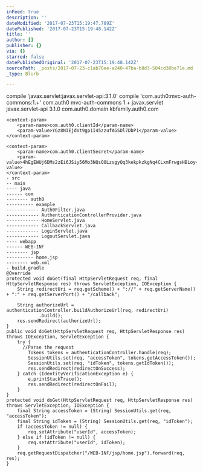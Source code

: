 ```yaml
---
inFeed: true
description: ''
dateModified: '2017-07-23T15:19:47.789Z'
datePublished: '2017-07-23T15:19:48.142Z'
title: ''
author: []
publisher: {}
via: {}
starred: false
datePublishedOriginal: '2017-07-23T15:19:48.142Z'
sourcePath: _posts/2017-07-23-c1ab70ee-a240-47ba-b8d3-504cd38be71e.md
_type: Blurb

---
```

compile 'javax.servlet:javax.servlet-api:3.1.0'
    compile 'com.auth0:mvc-auth-commons:1.+'
    <dependency>
      <groupId>com.auth0</groupId>
      <artifactId>mvc-auth-commons</artifactId>
      <version>1.+</version>
    </dependency>
    <dependency>
      <groupId>javax.servlet</groupId>
      <artifactId>javax.servlet-api</artifactId>
      <version>3.1.0</version>
    </dependency>
    <context-param>
        <param-name>com.auth0.domain</param-name>
        <param-value>kbfamily.auth0.com</param-value>
    </context-param>
    
    <context-param>
        <param-name>com.auth0.clientId</param-name>
        <param-value>YGz8NIEjdVt9gp1I45zzufAGSDl7DbP1</param-value>
    </context-param>
    
    <context-param>
        <param-name>com.auth0.clientSecret</param-name>
        <param-value>4hEgEWUj6DMs2zEi6JSiy56Mo3NQsQ0LzsgyQq3kekpkzkgNq4CLxmFrwgsHBLoy</param-value>
    </context-param>
    - src
    -- main
    ---- java
    ------ com
    -------- auth0
    ---------- example
    ------------ Auth0Filter.java
    ------------ AuthenticationControllerProvider.java
    ------------ HomeServlet.java
    ------------ CallbackServlet.java
    ------------ LoginServlet.java
    ------------ LogoutServlet.java
    ---- webapp
    ------ WEB-INF
    -------- jsp
    ---------- home.jsp
    -------- web.xml
    - build.gradle
    @Override
    protected void doGet(final HttpServletRequest req, final HttpServletResponse res) throws ServletException, IOException {
        String redirectUri = req.getScheme() + "://" + req.getServerName() + ":" + req.getServerPort() + "/callback";
    
        String authorizeUrl = authenticationController.buildAuthorizeUrl(req, redirectUri)
                .build();
        res.sendRedirect(authorizeUrl);
    }
    public void doGet(HttpServletRequest req, HttpServletResponse res) throws IOException, ServletException {
        try {
          //Parse the request
            Tokens tokens = authenticationController.handle(req);
            SessionUtils.set(req, "accessToken", tokens.getAccessToken());
            SessionUtils.set(req, "idToken", tokens.getIdToken());
            res.sendRedirect(redirectOnSuccess);
        } catch (IdentityVerificationException e) {
            e.printStackTrace();
            res.sendRedirect(redirectOnFail);
        }
    }
    protected void doGet(HttpServletRequest req, HttpServletResponse res) throws ServletException, IOException {
        final String accessToken = (String) SessionUtils.get(req, "accessToken");
        final String idToken = (String) SessionUtils.get(req, "idToken");
        if (accessToken != null) {
            req.setAttribute("userId", accessToken);
        } else if (idToken != null) {
            req.setAttribute("userId", idToken);
        }
        req.getRequestDispatcher("/WEB-INF/jsp/home.jsp").forward(req, res);
    }